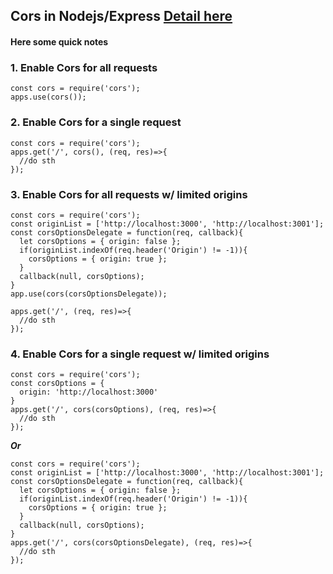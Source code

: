 ## Cors in Nodejs/Express [Detail here](https://expressjs.com/en/resources/middleware/cors.html)
#### Here some quick notes

### 1. Enable Cors for all requests
```
const cors = require('cors');
apps.use(cors());
```
### 2. Enable Cors for a single request
```
const cors = require('cors');
apps.get('/', cors(), (req, res)=>{
  //do sth
});
```
### 3. Enable Cors for all requests w/ limited origins
```
const cors = require('cors');
const originList = ['http://localhost:3000', 'http://localhost:3001'];
const corsOptionsDelegate = function(req, callback){
  let corsOptions = { origin: false };
  if(originList.indexOf(req.header('Origin') != -1)){
    corsOptions = { origin: true };
  }
  callback(null, corsOptions);
}
app.use(cors(corsOptionsDelegate));

apps.get('/', (req, res)=>{
  //do sth
});
```
### 4. Enable Cors for a single request w/ limited origins
```
const cors = require('cors');
const corsOptions = {
  origin: 'http://localhost:3000'
}
apps.get('/', cors(corsOptions), (req, res)=>{
  //do sth
});
```

**_Or_**
```
const cors = require('cors');
const originList = ['http://localhost:3000', 'http://localhost:3001'];
const corsOptionsDelegate = function(req, callback){
  let corsOptions = { origin: false };
  if(originList.indexOf(req.header('Origin') != -1)){
    corsOptions = { origin: true };
  }
  callback(null, corsOptions);
}
apps.get('/', cors(corsOptionsDelegate), (req, res)=>{
  //do sth
});
```